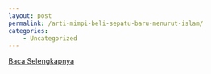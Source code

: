 ```yaml
---
layout: post
permalink: /arti-mimpi-beli-sepatu-baru-menurut-islam/
categories:
    - Uncategorized
---
```


[Baca Selengkapnya](/09)
